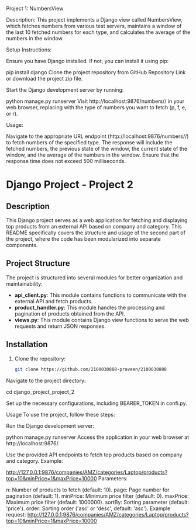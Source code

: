 Project 1: NumbersView

Description:
This project implements a Django view called NumbersView, which fetches numbers from various test servers, maintains a window of the last 10 fetched numbers for each type, and calculates the average of the numbers in the window.

Setup Instructions:

Ensure you have Django installed. If not, you can install it using pip:

pip install django
Clone the project repository from GitHub Repository Link or download the project zip file.

Start the Django development server by running:

python manage.py runserver
Visit http://localhost:9876/numbers/<numberid>/ in your web browser, replacing <numberid> with the type of numbers you want to fetch (p, f, e, or r).

Usage:

Navigate to the appropriate URL endpoint (http://localhost:9876/numbers/<numberid>/) to fetch numbers of the specified type.
The response will include the fetched numbers, the previous state of the window, the current state of the window, and the average of the numbers in the window.
Ensure that the response time does not exceed 500 milliseconds.


# Django Project - Project 2

## Description

This Django project serves as a web application for fetching and displaying top products from an external API based on company and category. This README specifically covers the structure and usage of the second part of the project, where the code has been modularized into separate components.

## Project Structure

The project is structured into several modules for better organization and maintainability:

- **api_client.py**: This module contains functions to communicate with the external API and fetch products.
- **product_handler.py**: This module handles the processing and pagination of products obtained from the API.
- **views.py**: This module contains Django view functions to serve the web requests and return JSON responses.

## Installation

1. Clone the repository:

   ```bash
   git clone https://github.com/2100030888-praveen/2100030888
Navigate to the project directory:


cd django_project_project_2

Set up the necessary configurations, including BEARER_TOKEN in confi.py.

Usage
To use the project, follow these steps:

Run the Django development server:

python manage.py runserver
Access the application in your web browser at http://localhost:9876/.

Use the provided API endpoints to fetch top products based on company and category. Example:

http://127.0.0.1:9876/companies/AMZ/categories/Laptop/products?top=10&minPrice=1&maxPrice=10000
Parameters:

n: Number of products to fetch (default: 10).
page: Page number for pagination (default: 1).
minPrice: Minimum price filter (default: 0).
maxPrice: Maximum price filter (default: 1000000).
sortBy: Sorting parameter (default: 'price').
order: Sorting order ('asc' or 'desc', default: 'asc').
Example request:
http://127.0.0.1:9876/companies/AMZ/categories/Laptop/products?top=10&minPrice=1&maxPrice=10000
